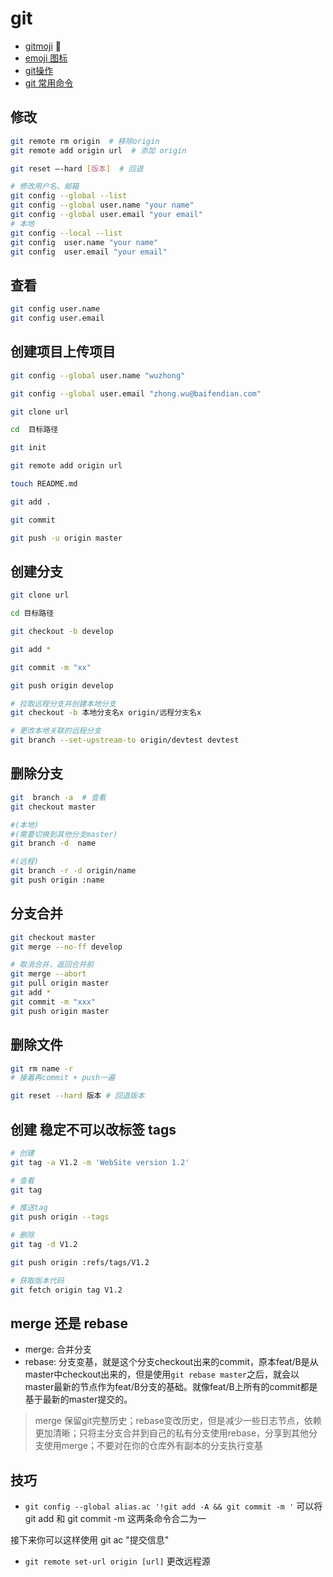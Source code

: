 # git

- [gitmoji](https://gitmoji.carloscuesta.me/) :art:
- [emoji 图标](https://github.com/scotch-io/All-Github-Emoji-Icons)
- [git操作](http://www.bootcss.com/p/git-guide/)
- [git 常用命令](https://juejin.im/post/5dbe7a476fb9a0207f1035d0?utm_source=gold_browser_extension)


## 修改

```sh
git remote rm origin  # 移除origin
git remote add origin url  # 添加 origin

git reset –-hard [版本]  # 回退

# 修改用户名、邮箱
git config --global --list
git config --global user.name "your name"
git config --global user.email "your email"
# 本地
git config --local --list
git config  user.name "your name"
git config  user.email "your email"
```

## 查看

```bash
git config user.name
git config user.email
```

## 创建项目上传项目

```bash
git config --global user.name "wuzhong"

git config --global user.email "zhong.wu@baifendian.com"

git clone url

cd  目标路径

git init

git remote add origin url

touch README.md

git add .

git commit  

git push -u origin master
```

## 创建分支

```bash
git clone url

cd 目标路径

git checkout -b develop

git add *

git commit -m "xx"

git push origin develop

# 拉取远程分支并创建本地分支
git checkout -b 本地分支名x origin/远程分支名x

# 更改本地关联的远程分支
git branch --set-upstream-to origin/devtest devtest
```

## 删除分支

```bash
git  branch -a  # 查看
git checkout master

#(本地)
#(需要切换到其他分支master)
git branch -d  name

#(远程)
git branch -r -d origin/name
git push origin :name
```

## 分支合并

```bash
git checkout master
git merge --no-ff develop

# 取消合并，返回合并前
git merge --abort
git pull origin master
git add *
git commit -m "xxx"
git push origin master
```

## 删除文件

```bash
git rm name -r
# 接着再commit + push一遍

git reset --hard 版本 # 回退版本
```

## 创建 稳定不可以改标签 tags

```bash
# 创建
git tag -a V1.2 -m 'WebSite version 1.2'

# 查看
git tag

# 推送tag
git push origin --tags

# 删除
git tag -d V1.2

git push origin :refs/tags/V1.2

# 获取版本代码
git fetch origin tag V1.2
```

## merge 还是 rebase

- merge: 合并分支
- rebase: 分支变基，就是这个分支checkout出来的commit，原本feat/B是从master中checkout出来的，但是使用`git rebase master`之后，就会以master最新的节点作为feat/B分支的基础。就像feat/B上所有的commit都是基于最新的master提交的。

> merge 保留git完整历史；rebase变改历史，但是减少一些日志节点，依赖更加清晰；只将主分支合并到自己的私有分支使用rebase，分享到其他分支使用merge；不要对在你的仓库外有副本的分支执行变基


## 技巧

- `git config --global alias.ac '!git add -A && git commit -m '` 可以将 git add 和 git commit -m 这两条命令合二为一

接下来你可以这样使用 git ac "提交信息"

- `git remote set-url origin [url]` 更改远程源
